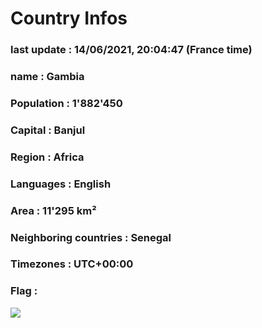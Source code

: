 # Country  Infos
### last update : 14/06/2021, 20:04:47 (France time)

### name : Gambia
### Population : 1'882'450
### Capital : Banjul
### Region : Africa
### Languages : English
### Area : 11'295 km²
### Neighboring countries : Senegal
### Timezones : UTC+00:00

### Flag :
![](https://restcountries.eu/data/gmb.svg)